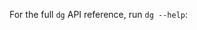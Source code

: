 For the full `dg` API reference, run `dg --help`:

<CliInvocationExample path="docs_snippets/docs_snippets/guides/components/index/1-help.txt" />
